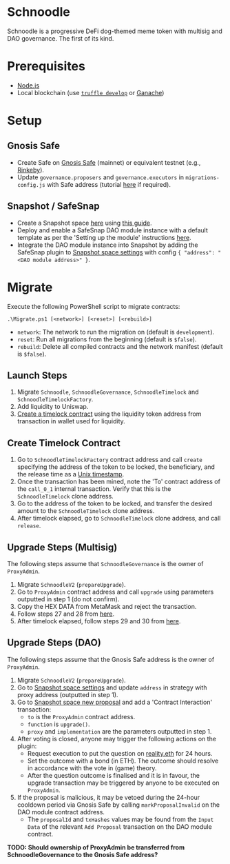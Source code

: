 # Schnoodle
Schnoodle is a progressive DeFi dog-themed meme token with multisig and DAO governance. The first of its kind.

# Prerequisites
- [Node.js](https://nodejs.org/)
- Local blockchain (use [`truffle develop`](https://www.trufflesuite.com/docs/truffle/reference/truffle-commands#develop) or [Ganache](https://www.trufflesuite.com/ganache))

# Setup
## Gnosis Safe
- Create Safe on [Gnosis Safe](https://gnosis-safe.io/app) (mainnet) or equivalent testnet (e.g., [Rinkeby](https://rinkeby.gnosis-safe.io/app)).
- Update `governance.proposers` and `governance.executors` in `migrations-config.js` with Safe address (tutorial [here](https://forum.openzeppelin.com/t/tutorial-on-using-a-gnosis-safe-multisig-with-a-timelock-to-upgrade-contracts-and-use-functions-in-a-proxy-contract/7272) if required).

## Snapshot / SafeSnap
- Create a Snapshot space [here](https://snapshot.org/#/setup) using [this guide](https://docs.snapshot.org/spaces/create).
- Deploy and enable a SafeSnap DAO module instance with a default template as per the 'Setting up the module' instructions [here](https://github.com/gnosis/dao-module/blob/main/docs/setup_guide.md#setting-up-the-module).
- Integrate the DAO module instance into Snapshot by adding the SafeSnap plugin to [Snapshot space settings](https://snapshot.org/#/schnoodle.eth/settings) with config `{ "address": "<DAO module address>" }`.

# Migrate
Execute the following PowerShell script to migrate contracts:
```
.\Migrate.ps1 [<network>] [<reset>] [<rebuild>]
```
- `network`: The network to run the migration on (default is `development`).
- `reset`: Run all migrations from the beginning (default is `$false`).
- `rebuild`: Delete all compiled contracts and the network manifest (default is `$false`).

## Launch Steps
1. Migrate `Schnoodle`, `SchnoodleGovernance`, `SchnoodleTimelock` and `SchnoodleTimelockFactory`.
1. Add liquidity to Uniswap.
1. [Create a timelock contract](#create-timelock-contract) using the liquidity token address from transaction in wallet used for liquidity.

## Create Timelock Contract
1. Go to `SchnoodleTimelockFactory` contract address and call `create` specifying the address of the token to be locked, the beneficiary, and the release time as a [Unix timestamp](https://www.unixtimestamp.com).
1. Once the transaction has been mined, note the 'To' contract address of the `call_0_1` internal transaction. Verify that this is the `SchnoodleTimelock` clone address.
1. Go to the address of the token to be locked, and transfer the desired amount to the `SchnoodleTimelock` clone address.
1. After timelock elapsed, go to `SchnoodleTimelock` clone address, and call `release`.

## Upgrade Steps (Multisig)
The following steps assume that `SchnoodleGovernance` is the owner of `ProxyAdmin`.
1. Migrate `SchnoodleV2` (`prepareUpgrade`).
1. Go to `ProxyAdmin` contract address and call `upgrade` using parameters outputted in step 1 (do not confirm).
1. Copy the HEX DATA from MetaMask and reject the transaction.
1. Follow steps 27 and 28 from [here](https://forum.openzeppelin.com/t/tutorial-on-using-a-gnosis-safe-multisig-with-a-timelock-to-upgrade-contracts-and-use-functions-in-a-proxy-contract/7272).
1. After timelock elapsed, follow steps 29 and 30 from [here](https://forum.openzeppelin.com/t/tutorial-on-using-a-gnosis-safe-multisig-with-a-timelock-to-upgrade-contracts-and-use-functions-in-a-proxy-contract/7272).

## Upgrade Steps (DAO)
The following steps assume that the Gnosis Safe address is the owner of `ProxyAdmin`.
1. Migrate `SchnoodleV2` (`prepareUpgrade`).
1. Go to [Snapshot space settings](https://snapshot.org/#/schnoodle.eth/settings) and update `address` in strategy with proxy address (outputted in step 1).
1. Go to [Snapshot space new proposal](https://snapshot.org/#/schnoodle.eth/create) and add a 'Contract Interaction' transaction:
    * `to` is the `ProxyAdmin` contract address.
    * `function` is `upgrade()`.
    * `proxy` and `implementation` are the parameters outputted in step 1.
1. After voting is closed, anyone may trigger the following actions on the plugin:
    * Request execution to put the question on [reality.eth](https://reality.eth.link/app/) for 24 hours.
    * Set the outcome with a bond (in ETH). The outcome should resolve in accordance with the vote in (game) theory.
    * After the question outcome is finalised and it is in favour, the upgrade transaction may be triggered by anyone to be executed on `ProxyAdmin`.
1. If the proposal is malicious, it may be vetoed during the 24-hour cooldown period via Gnosis Safe by calling `markProposalInvalid` on the DAO module contract address.
    * The `proposalId` and `txHashes` values may be found from the `Input Data` of the relevant `Add Proposal` transaction on the DAO module contract.

**TODO: Should ownership of ProxyAdmin be transferred from SchnoodleGovernance to the Gnosis Safe address?**